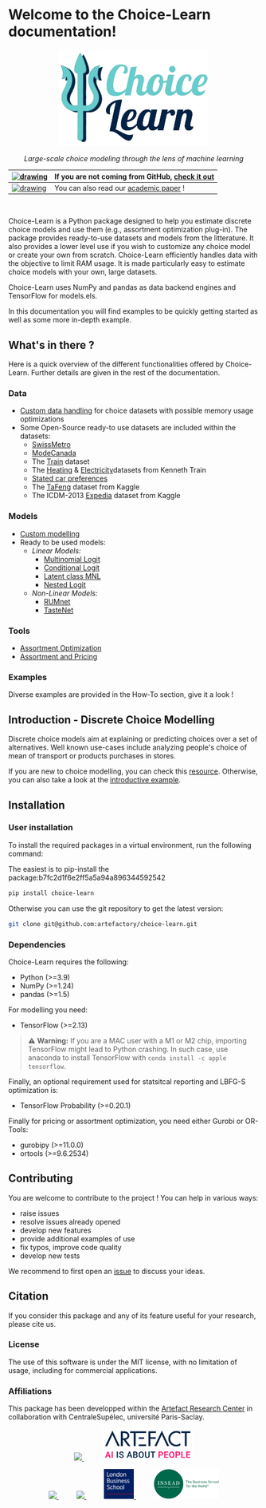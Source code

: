 # Welcome to the Choice-Learn documentation!

<center>
<img src="illustrations/logos/logo_choice_learn.png" width="300">
</center>

<center>

*Large-scale choice modeling through the lens of machine learning*

</center>

<center>

| [<img src="https://upload.wikimedia.org/wikipedia/commons/thumb/c/c2/GitHub_Invertocat_Logo.svg/langfr-400px-GitHub_Invertocat_Logo.svg.png" alt="drawing" width="30"/>](https://github.com/artefactory/choice-learn) | If you are not coming from GitHub, [check it out](https://github.com/artefactory/choice-learn) |
|-|-|
| [<img src="https://upload.wikimedia.org/wikipedia/commons/8/87/PDF_file_icon.svg" alt="drawing" width="25"/>](https://github.com/artefactory/choice-learn/actions/runs/9642058728/artifacts/1630710678) | You can also read our [academic paper](https://github.com/artefactory/choice-learn/actions/runs/9642058728/artifacts/1630710678) ! |

</center>

<br>

Choice-Learn is a Python package designed to help you estimate discrete choice models and use them (e.g., assortment optimization plug-in).
The package provides ready-to-use datasets and models from the litterature. It also provides a lower level use if you wish to customize any choice model or create your own from scratch. Choice-Learn efficiently handles data with the objective to limit RAM usage. It is made particularly easy to estimate choice models with your own, large datasets.

Choice-Learn uses NumPy and pandas as data backend engines and TensorFlow for models.els.

In this documentation you will find examples to be quickly getting started as well as some more in-depth example.

## What's in there ?

Here is a quick overview of the different functionalities offered by Choice-Learn. Further details are given in the rest of the documentation.

### Data
- [Custom data handling](./references/data/references_choice_dataset.md) for choice datasets with possible memory usage optimizations
- Some Open-Source ready-to use datasets are included within the datasets:
    - [SwissMetro](./references/datasets/references_base.md)
    - [ModeCanada](./references/datasets/references_base.md)
    - The [Train](./references/datasets/references_base.md) dataset
    - The [Heating](./references/datasets/references_base.md) & [Electricity](./references/dataset/references_base.md)datasets from Kenneth Train
    - [Stated car preferences](./references/datasets/references_base.md)
    - The [TaFeng](./references/datasets/references_tafeng.md) dataset from Kaggle
    - The ICDM-2013 [Expedia](./references/datasets/references_expedia.md) dataset from Kaggle

### Models
- [Custom modelling](./notebooks/introduction/4_model_customization.md)
- Ready to be used models:
    - *Linear Models:*
        - [Multinomial Logit](./references/models/references_simple_mnl.md)
        - [Conditional Logit](./references/models/references_clogit.md)
        - [Latent class MNL](./references/models/references_latent_class_mnl.md)
        - [Nested Logit](./references/models/references_nested_logit.md)
    - *Non-Linear Models:*
        - [RUMnet](./references/models/references_rumnet.md)
        - [TasteNet](./references/models/references_tastenet.md)

### Tools
- [Assortment Optimization](./references/toolbox/references_assortment_optimizer.md)
- [Assortment and Pricing](./references/toolbox/references_assortment_optimizer.md)

### Examples

Diverse examples are provided in the How-To section, give it a look !

## Introduction - Discrete Choice Modelling

Discrete choice models aim at explaining or predicting choices over a set of alternatives. Well known use-cases include analyzing people's choice of mean of transport or products purchases in stores.

If you are new to choice modelling, you can check this [resource](https://www.publichealth.columbia.edu/research/population-health-methods/discrete-choice-model-and-analysis). Otherwise, you can also take a look at the [introductive example](notebooks/introduction/1_introductive_example.md).

## Installation

### User installation

To install the required packages in a virtual environment, run the following command:

The easiest is to pip-install the package:b7fc2d1f6e2ff5a5a94a896344592542
```bash
pip install choice-learn
```

Otherwise you can use the git repository to get the latest version:
```bash
git clone git@github.com:artefactory/choice-learn.git
```

### Dependencies
Choice-Learn requires the following:
- Python (>=3.9)
- NumPy (>=1.24)
- pandas (>=1.5)

For modelling you need:
- TensorFlow (>=2.13)

> :warning: **Warning:** If you are a MAC user with a M1 or M2 chip, importing TensorFlow might lead to Python crashing.
> In such case, use anaconda to install TensorFlow with `conda install -c apple tensorflow`.

Finally, an optional requirement used for statsitcal reporting and LBFG-S optimization is:
- TensorFlow Probability (>=0.20.1)

Finally for pricing or assortment optimization, you need either Gurobi or OR-Tools:
- gurobipy (>=11.0.0)
- ortools (>=9.6.2534)


## Contributing
You are welcome to contribute to the project ! You can help in various ways:
- raise issues
- resolve issues already opened
- develop new features
- provide additional examples of use
- fix typos, improve code quality
- develop new tests

We recommend to first open an [issue](https://github.com/artefactory/choice-learn/issues) to discuss your ideas.

## Citation

If you consider this package and any of its feature useful for your research, please cite us.

### License

The use of this software is under the MIT license, with no limitation of usage, including for commercial applications.

### Affiliations

This package has been developped within the [Artefact Research Center](https://www.artefact.com/data-consulting-transformation/artefact-research-center/) in collaboration with CentraleSupélec, université Paris-Saclay.


<p align="center">
  <a href="https://www.artefact.com/data-consulting-transformation/artefact-research-center/">
    <img src="./docs/illustrations/logos/logo_arc.png" height="60" />
  </a>
  &emsp;
  &emsp;
  <a href="https://www.artefact.com/">
    <img src="docs/illustrations/logos/logo_atf.png" height="65" />
  </a>
</p>

<p align="center">
  <a href="https://www.universite-paris-saclay.fr/">
    <img src="./docs/illustrations/logos/logo_paris_saclay.png" height="60" />
  </a>
  &emsp;
  &emsp;
  <a href="https://mics.centralesupelec.fr/">
    <img src="docs/illustrations/logos/logo_CS.png" height="60" />
  </a>
  &emsp;
  &emsp;
  <a href="https://www.london.edu/">
    <img src="docs/illustrations/logos/logo_lbs.jpeg" height="60" />
  </a>
  &emsp;
  &emsp;
  <a href="https://www.insead.edu/">
    <img src="docs/illustrations/logos/logo_insead.png" height="60" />
  </a>
</p>
